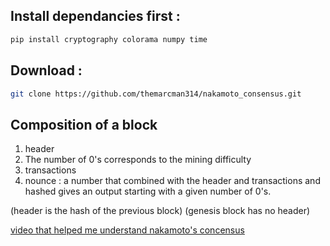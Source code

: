 ## Install dependancies first :
```bash
pip install cryptography colorama numpy time
```

## Download :
```bash
git clone https://github.com/themarcman314/nakamoto_consensus.git
```


## Composition of a block
1. header
2. The number of 0's corresponds to the mining difficulty
3. transactions
4. nounce : a number that combined with the header and transactions and hashed gives an output starting with a given number of 0's.

(header is the hash of the previous block)
(genesis block has no header)


[video that helped me understand nakamoto's concensus](https://www.youtube.com/watch?v=bBC-nXj3Ng4)
